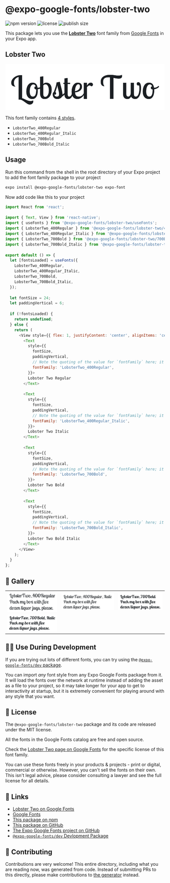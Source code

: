 # @expo-google-fonts/lobster-two

![npm version](https://flat.badgen.net/npm/v/@expo-google-fonts/lobster-two)
![license](https://flat.badgen.net/github/license/expo/google-fonts)
![publish size](https://flat.badgen.net/packagephobia/install/@expo-google-fonts/lobster-two)

This package lets you use the [**Lobster Two**](https://fonts.google.com/specimen/Lobster+Two) font family from [Google Fonts](https://fonts.google.com/) in your Expo app.

## Lobster Two

![Lobster Two](./font-family.png)

This font family contains [4 styles](#-gallery).

- `LobsterTwo_400Regular`
- `LobsterTwo_400Regular_Italic`
- `LobsterTwo_700Bold`
- `LobsterTwo_700Bold_Italic`

## Usage

Run this command from the shell in the root directory of your Expo project to add the font family package to your project
```sh
expo install @expo-google-fonts/lobster-two expo-font
```

Now add code like this to your project
```js
import React from 'react';

import { Text, View } from 'react-native';
import { useFonts } from '@expo-google-fonts/lobster-two/useFonts';
import { LobsterTwo_400Regular } from '@expo-google-fonts/lobster-two/400Regular';
import { LobsterTwo_400Regular_Italic } from '@expo-google-fonts/lobster-two/400Regular_Italic';
import { LobsterTwo_700Bold } from '@expo-google-fonts/lobster-two/700Bold';
import { LobsterTwo_700Bold_Italic } from '@expo-google-fonts/lobster-two/700Bold_Italic';

export default () => {
  let [fontsLoaded] = useFonts({
    LobsterTwo_400Regular,
    LobsterTwo_400Regular_Italic,
    LobsterTwo_700Bold,
    LobsterTwo_700Bold_Italic,
  });

  let fontSize = 24;
  let paddingVertical = 6;

  if (!fontsLoaded) {
    return undefined;
  } else {
    return (
      <View style={{ flex: 1, justifyContent: 'center', alignItems: 'center' }}>
        <Text
          style={{
            fontSize,
            paddingVertical,
            // Note the quoting of the value for `fontFamily` here; it expects a string!
            fontFamily: 'LobsterTwo_400Regular',
          }}>
          Lobster Two Regular
        </Text>

        <Text
          style={{
            fontSize,
            paddingVertical,
            // Note the quoting of the value for `fontFamily` here; it expects a string!
            fontFamily: 'LobsterTwo_400Regular_Italic',
          }}>
          Lobster Two Italic
        </Text>

        <Text
          style={{
            fontSize,
            paddingVertical,
            // Note the quoting of the value for `fontFamily` here; it expects a string!
            fontFamily: 'LobsterTwo_700Bold',
          }}>
          Lobster Two Bold
        </Text>

        <Text
          style={{
            fontSize,
            paddingVertical,
            // Note the quoting of the value for `fontFamily` here; it expects a string!
            fontFamily: 'LobsterTwo_700Bold_Italic',
          }}>
          Lobster Two Bold Italic
        </Text>
      </View>
    );
  }
};

```

## 🔡 Gallery


||||
|-|-|-|
|![LobsterTwo_400Regular](.//400Regular/LobsterTwo_400Regular.ttf.png)|![LobsterTwo_400Regular_Italic](.//400Regular_Italic/LobsterTwo_400Regular_Italic.ttf.png)|![LobsterTwo_700Bold](.//700Bold/LobsterTwo_700Bold.ttf.png)||
|![LobsterTwo_700Bold_Italic](.//700Bold_Italic/LobsterTwo_700Bold_Italic.ttf.png)||||


## 👩‍💻 Use During Development

If you are trying out lots of different fonts, you can try using the [`@expo-google-fonts/dev` package](https://github.com/freeboub/google-fonts/tree/master/font-packages/dev#readme).

You can import *any* font style from any Expo Google Fonts package from it. It will load the fonts
over the network at runtime instead of adding the asset as a file to your project, so it may take longer
for your app to get to interactivity at startup, but it is extremely convenient
for playing around with any style that you want.

## 📖 License

The `@expo-google-fonts/lobster-two` package and its code are released under the MIT license.

All the fonts in the Google Fonts catalog are free and open source.

Check the [Lobster Two page on Google Fonts](https://fonts.google.com/specimen/Lobster+Two) for the specific license of this font family.

You can use these fonts freely in your products & projects - print or digital, commercial or otherwise. However, you can't sell the fonts on their own. This isn't legal advice, please consider consulting a lawyer and see the full license for all details.

## 🔗 Links

- [Lobster Two on Google Fonts](https://fonts.google.com/specimen/Lobster+Two)
- [Google Fonts](https://fonts.google.com/)
- [This package on npm](https://www.npmjs.com/package/@expo-google-fonts/lobster-two)
- [This package on GitHub](https://github.com/freeboub/google-fonts/tree/master/font-packages/lobster-two)
- [The Expo Google Fonts project on GitHub](https://github.com/freeboub/google-fonts)
- [`@expo-google-fonts/dev` Devlopment Package](https://github.com/freeboub/google-fonts/tree/master/font-packages/dev)

## 🤝 Contributing

Contributions are very welcome! This entire directory, including what you are reading now, was generated from code. Instead of submitting PRs to this directly, please make contributions to [the generator](https://github.com/freeboub/google-fonts/tree/master/packages/generator) instead.
